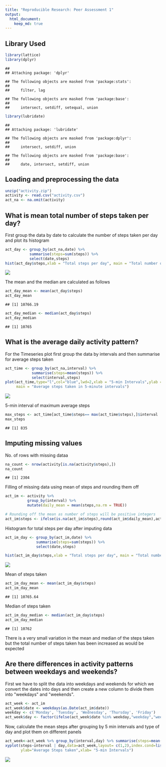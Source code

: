 ```yaml
---
title: "Reproducible Research: Peer Assessment 1"
output: 
  html_document:
    keep_md: true
---
```


## Library Used


```r
library(lattice)
library(dplyr)
```

```
## 
## Attaching package: 'dplyr'
```

```
## The following objects are masked from 'package:stats':
## 
##     filter, lag
```

```
## The following objects are masked from 'package:base':
## 
##     intersect, setdiff, setequal, union
```

```r
library(lubridate)
```

```
## 
## Attaching package: 'lubridate'
```

```
## The following objects are masked from 'package:dplyr':
## 
##     intersect, setdiff, union
```

```
## The following objects are masked from 'package:base':
## 
##     date, intersect, setdiff, union
```

## Loading and preprocessing the data


```r
unzip("activity.zip")
activity <- read.csv("activity.csv")
act_na <- na.omit(activity)
```


## What is mean total number of steps taken per day?

First group the data by date to calculate the number of steps taken per day and plot its histogram

```r
act_day <- group_by(act_na,date) %>%
           summarise(steps=sum(steps)) %>%
           select(date,steps)
hist(act_day$steps,xlab = "Total steps per day", main = "Total number of steps taken each day")
```

![](PA1_template_files/figure-html/unnamed-chunk-3-1.png)<!-- -->

The mean and the median are calculated as follows

```r
act_day_mean <- mean(act_day$steps)
act_day_mean
```

```
## [1] 10766.19
```

```r
act_day_median <- median(act_day$steps)
act_day_median
```

```
## [1] 10765
```


## What is the average daily activity pattern?

For the Timeseries plot first group the data by intervals and then summarise for average steps taken

```r
act_time <- group_by(act_na,interval) %>%
            summarise(steps=mean(steps)) %>%
            select(interval,steps)
plot(act_time,type="l",col="blue",lwd=2,xlab = "5-min Intervals",ylab = "Average steps taken",
     main = "Average steps taken in 5-minute intervals")
```

![](PA1_template_files/figure-html/unnamed-chunk-6-1.png)<!-- -->

5-min interval of maximum average steps 

```r
max_steps <- act_time[act_time$steps== max(act_time$steps),]$interval
max_steps
```

```
## [1] 835
```


## Imputing missing values

No. of rows with missing dataa

```r
na_count <- nrow(activity[is.na(activity$steps),])
na_count
```

```
## [1] 2304
```

Filling of missing data using mean of steps and rounding them off

```r
act_im <- activity %>%
          group_by(interval) %>%
          mutate(daily_mean = mean(steps,na.rm = TRUE))

# Rounding off the mean as number of steps will be positive integers
act_im$steps <- ifelse(is.na(act_im$steps),round(act_im$daily_mean),act_im$steps)
```

Histogram for total steps per day after imputing data

```r
act_im_day <- group_by(act_im,date) %>%
              summarise(steps=sum(steps)) %>%
              select(date,steps)

hist(act_im_day$steps,xlab = "Total steps per day", main = "Total number of steps taken each day")
```

![](PA1_template_files/figure-html/unnamed-chunk-10-1.png)<!-- -->

Mean of steps taken

```r
act_im_day_mean <- mean(act_im_day$steps)
act_im_day_mean
```

```
## [1] 10765.64
```

Median of steps taken

```r
act_im_day_median <- median(act_im_day$steps)
act_im_day_median
```

```
## [1] 10762
```

There is a very small variation in the mean and median of the steps taken but the total number of steps taken has been increased as would be expected


## Are there differences in activity patterns between weekdays and weekends?

First we have to split the data into weekdays and weekends for which we convert the dates into days and then create a new column to divide them into "weekdays" and "weekends".

```r
act_week <- act_im
act_week$date <- weekdays(as.Date(act_im$date))
weekday <- c('Monday', 'Tuesday', 'Wednesday', 'Thursday', 'Friday')
act_week$day <- factor(ifelse(act_week$date %in% weekday,"weekday","weekend"))
```

Now, calculate the mean steps after grouping by 5 min intervals and type of day and plot them on different panels

```r
act_week<-act_week %>% group_by(interval,day) %>% summarise(steps=mean(steps))
xyplot(steps~interval | day,data=act_week,layout= c(1,2),index.cond=list(c(2,1)),type="l",lwd=2,
       ylab="Average Steps taken",xlab= "5-min Intervals")
```

![](PA1_template_files/figure-html/unnamed-chunk-14-1.png)<!-- -->

